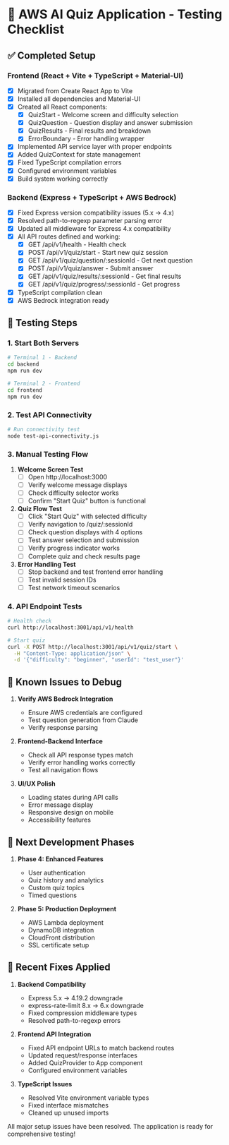 # 🧪 AWS AI Quiz Application - Testing Checklist

## ✅ Completed Setup

### Frontend (React + Vite + TypeScript + Material-UI)
- [x] Migrated from Create React App to Vite
- [x] Installed all dependencies and Material-UI
- [x] Created all React components:
  - [x] QuizStart - Welcome screen and difficulty selection
  - [x] QuizQuestion - Question display and answer submission
  - [x] QuizResults - Final results and breakdown
  - [x] ErrorBoundary - Error handling wrapper
- [x] Implemented API service layer with proper endpoints
- [x] Added QuizContext for state management
- [x] Fixed TypeScript compilation errors
- [x] Configured environment variables
- [x] Build system working correctly

### Backend (Express + TypeScript + AWS Bedrock)
- [x] Fixed Express version compatibility issues (5.x → 4.x)
- [x] Resolved path-to-regexp parameter parsing error
- [x] Updated all middleware for Express 4.x compatibility
- [x] All API routes defined and working:
  - [x] GET /api/v1/health - Health check
  - [x] POST /api/v1/quiz/start - Start new quiz session
  - [x] GET /api/v1/quiz/question/:sessionId - Get next question
  - [x] POST /api/v1/quiz/answer - Submit answer
  - [x] GET /api/v1/quiz/results/:sessionId - Get final results
  - [x] GET /api/v1/quiz/progress/:sessionId - Get progress
- [x] TypeScript compilation clean
- [x] AWS Bedrock integration ready

## 🧪 Testing Steps

### 1. Start Both Servers
```bash
# Terminal 1 - Backend
cd backend
npm run dev

# Terminal 2 - Frontend  
cd frontend
npm run dev
```

### 2. Test API Connectivity
```bash
# Run connectivity test
node test-api-connectivity.js
```

### 3. Manual Testing Flow
1. **Welcome Screen Test**
   - [ ] Open http://localhost:3000
   - [ ] Verify welcome message displays
   - [ ] Check difficulty selector works
   - [ ] Confirm "Start Quiz" button is functional

2. **Quiz Flow Test**
   - [ ] Click "Start Quiz" with selected difficulty
   - [ ] Verify navigation to /quiz/:sessionId
   - [ ] Check question displays with 4 options
   - [ ] Test answer selection and submission
   - [ ] Verify progress indicator works
   - [ ] Complete quiz and check results page

3. **Error Handling Test**
   - [ ] Stop backend and test frontend error handling
   - [ ] Test invalid session IDs
   - [ ] Test network timeout scenarios

### 4. API Endpoint Tests
```bash
# Health check
curl http://localhost:3001/api/v1/health

# Start quiz
curl -X POST http://localhost:3001/api/v1/quiz/start \
  -H "Content-Type: application/json" \
  -d '{"difficulty": "beginner", "userId": "test_user"}'
```

## 🐛 Known Issues to Debug

1. **Verify AWS Bedrock Integration**
   - Ensure AWS credentials are configured
   - Test question generation from Claude
   - Verify response parsing

2. **Frontend-Backend Interface**
   - Check all API response types match
   - Verify error handling works correctly
   - Test all navigation flows

3. **UI/UX Polish**
   - Loading states during API calls
   - Error message display
   - Responsive design on mobile
   - Accessibility features

## 🚀 Next Development Phases

1. **Phase 4: Enhanced Features**
   - User authentication
   - Quiz history and analytics
   - Custom quiz topics
   - Timed questions

2. **Phase 5: Production Deployment**
   - AWS Lambda deployment
   - DynamoDB integration
   - CloudFront distribution
   - SSL certificate setup

## 📝 Recent Fixes Applied

1. **Backend Compatibility**
   - Express 5.x → 4.19.2 downgrade
   - express-rate-limit 8.x → 6.x downgrade
   - Fixed compression middleware types
   - Resolved path-to-regexp errors

2. **Frontend API Integration**
   - Fixed API endpoint URLs to match backend routes
   - Updated request/response interfaces
   - Added QuizProvider to App component
   - Configured environment variables

3. **TypeScript Issues**
   - Resolved Vite environment variable types
   - Fixed interface mismatches
   - Cleaned up unused imports

All major setup issues have been resolved. The application is ready for comprehensive testing!
